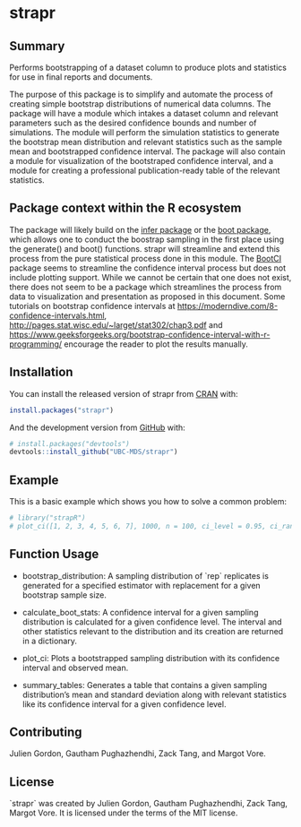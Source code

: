 
<!-- README.md is generated from README.Rmd. Please edit that file -->

# strapr

<!-- badges: start -->
<!-- badges: end -->

## Summary

Performs bootstrapping of a dataset column to produce plots and
statistics for use in final reports and documents.

The purpose of this package is to simplify and automate the process of
creating simple bootstrap distributions of numerical data columns. The
package will have a module which intakes a dataset column and relevant
parameters such as the desired confidence bounds and number of
simulations. The module will perform the simulation statistics to
generate the bootstrap mean distribution and relevant statistics such as
the sample mean and bootstrapped confidence interval. The package will
also contain a module for visualization of the bootstraped confidence
interval, and a module for creating a professional publication-ready
table of the relevant statistics.

## **Package context within the R ecosystem**

The package will likely build on the [infer
package](https://cran.r-project.org/web/packages/infer/index.html) or
the [boot package](https://cran.r-project.org/web/packages/boot/), which
allows one to conduct the boostrap sampling in the first place using the
generate() and boot() functions. strapr will streamline and extend this
process from the pure statistical process done in this module. The
[BootCI](https://rdrr.io/cran/DescTools/man/BootCI.html) package seems
to streamline the confidence interval process but does not include
plotting support. While we cannot be certain that one does not exist,
there does not seem to be a package which streamlines the process from
data to visualization and presentation as proposed in this document.
Some tutorials on bootstrap confidence intervals at
<https://moderndive.com/8-confidence-intervals.html>,
<http://pages.stat.wisc.edu/~larget/stat302/chap3.pdf> and
<https://www.geeksforgeeks.org/bootstrap-confidence-interval-with-r-programming/>
encourage the reader to plot the results manually.

## Installation

You can install the released version of strapr from
[CRAN](https://CRAN.R-project.org) with:

``` r
install.packages("strapr")
```

And the development version from [GitHub](https://github.com/) with:

``` r
# install.packages("devtools")
devtools::install_github("UBC-MDS/strapr")
```

## Example

This is a basic example which shows you how to solve a common problem:


``` r
# library("strapR")
# plot_ci([1, 2, 3, 4, 5, 6, 7], 1000, n = 100, ci_level = 0.95, ci_random_seed = 123)
```

## Function Usage

-   bootstrap_distribution: A sampling distribution of \`rep\`
    replicates is generated for a specified estimator with replacement
    for a given bootstrap sample size.

-   calculate_boot_stats: A confidence interval for a given sampling
    distribution is calculated for a given confidence level. The
    interval and other statistics relevant to the distribution and its
    creation are returned in a dictionary.

-   plot_ci: Plots a bootstrapped sampling distribution with
    its confidence interval and observed mean.

-   summary_tables: Generates a table that contains a given sampling
    distribution’s mean and standard deviation along with relevant
    statistics like its confidence interval for a given confidence
    level.

## Contributing

Julien Gordon, Gautham Pughazhendhi, Zack Tang, and Margot Vore.

## License

\`strapr\` was created by Julien Gordon, Gautham Pughazhendhi, Zack
Tang, Margot Vore. It is licensed under the terms of the MIT license.
